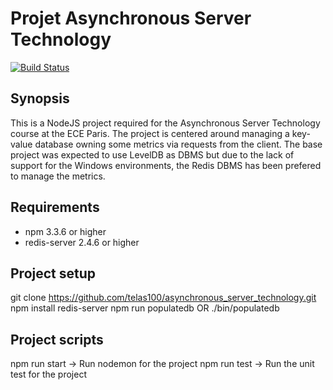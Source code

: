 # Projet Asynchronous Server Technology

[![Build Status](https://travis-ci.org/docker-library/docs.svg?branch=master)](https://travis-ci.org/telas100/asynchronous_server_technology)

## Synopsis
This is a NodeJS project required for the Asynchronous Server Technology course at the ECE Paris. The project is centered around managing a key-value database owning
some metrics via requests from the client.
The base project was expected to use LevelDB as DBMS but due to the lack of support for the Windows environments, the Redis DBMS has been prefered to manage the metrics.

## Requirements
- npm 3.3.6 or higher
- redis-server 2.4.6 or higher

## Project setup
git clone https://github.com/telas100/asynchronous_server_technology.git
npm install
redis-server
npm run populatedb OR ./bin/populatedb 

## Project scripts
npm run start -> Run nodemon for the project
npm run test  -> Run the unit test for the project